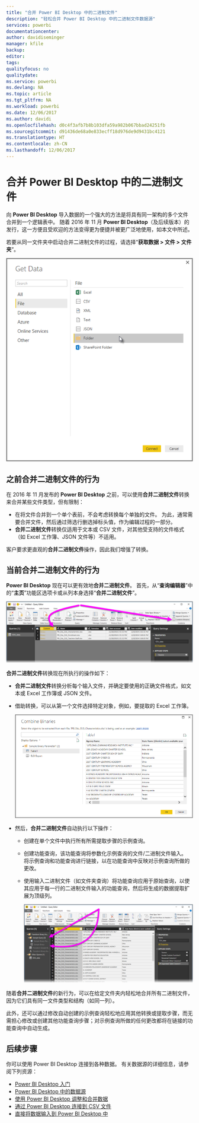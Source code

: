 ```yaml
---
title: "合并 Power BI Desktop 中的二进制文件"
description: "轻松合并 Power BI Desktop 中的二进制文件数据源"
services: powerbi
documentationcenter: 
author: davidiseminger
manager: kfile
backup: 
editor: 
tags: 
qualityfocus: no
qualitydate: 
ms.service: powerbi
ms.devlang: NA
ms.topic: article
ms.tgt_pltfrm: NA
ms.workload: powerbi
ms.date: 12/06/2017
ms.author: davidi
ms.openlocfilehash: d0c4f3afb7b8b103dfa59a982b067bbad24251fb
ms.sourcegitcommit: d91436de68a0e833ecff18d976de9d9431bc4121
ms.translationtype: HT
ms.contentlocale: zh-CN
ms.lasthandoff: 12/06/2017
---
```

# <a name="combine-binaries-in-power-bi-desktop"></a>合并 Power BI Desktop 中的二进制文件
向 **Power BI Desktop** 导入数据的一个强大的方法是将具有同一架构的多个文件合并到一个逻辑表中。 随着 2016 年 11 月 **Power BI Desktop**（及后续版本）的发行，这一方便且受欢迎的方法变得更为便捷并被更广泛地使用，如本文中所述。

若要从同一文件夹中启动合并二进制文件的过程，请选择“**获取数据 > 文件 > 文件夹**”。

![](media/desktop-combine-binaries/combine-binaries_1.png)

## <a name="previous-combine-binaries-behavior"></a>之前合并二进制文件的行为
在 2016 年 11 月发布的 **Power BI Desktop** 之前，可以使用**合并二进制文件**转换来合并某些文件类型，但有限制：

* 在将文件合并到一个单个表前，不会考虑转换每个单独的文件。 为此，通常需要合并文件，然后通过筛选行删选掉标头值，作为编辑过程的一部分。
* **合并二进制文件**转换仅适用于文本或 CSV 文件，对其他受支持的文件格式（如 Excel 工作簿、JSON 文件等）不适用。

客户要求更直观的**合并二进制文件**操作，因此我们增强了转换。

## <a name="current-combine-binaries-behavior"></a>当前合并二进制文件的行为
**Power BI Desktop** 现在可以更有效地**合并二进制文件**。 首先，从“**查询编辑器**”中的“**主页**”功能区选项卡或从列本身选择“**合并二进制文件**”。

![](media/desktop-combine-binaries/combine-binaries_2a.png)

**合并二进制文件**转换现在所执行的操作如下：

* **合并二进制文件**转换分析每个输入文件，并确定要使用的正确文件格式，如文本或 Excel 工作簿或 JSON 文件。
* 借助转换，可以从第一个文件选择特定对象，例如，要提取的 Excel 工作簿。
  
  ![](media/desktop-combine-binaries/combine-binaries_3.png)
* 然后，**合并二进制文件**自动执行以下操作：
  
  * 创建在单个文件中执行所有所需提取步骤的示例查询。
  * 创建功能查询，该功能查询将参数化示例查询的文件/二进制文件输入。 将示例查询和功能查询进行链接，以在功能查询中反映对示例查询所做的更改。
  * 使用输入二进制文件（如文件夹查询）将功能查询应用于原始查询，以使其应用于每一行的二进制文件输入的功能查询，然后将生成的数据提取扩展为顶级列。
    
    ![](media/desktop-combine-binaries/combine-binaries_4.png)

随着**合并二进制文件**的新行为，可以在给定文件夹内轻松地合并所有二进制文件，因为它们具有同一文件类型和结构（如同一列）。

此外，还可以通过修改自动创建的示例查询轻松地应用其他转换或提取步骤，而无需担心修改或创建其他功能查询步骤；对示例查询所做的任何更改都将在链接的功能查询中自动生成。

## <a name="next-steps"></a>后续步骤
你可以使用 Power BI Desktop 连接到各种数据。 有关数据源的详细信息，请参阅下列资源：

* [Power BI Desktop 入门](desktop-getting-started.md)
* [Power BI Desktop 中的数据源](desktop-data-sources.md)
* [使用 Power BI Desktop 调整和合并数据](desktop-shape-and-combine-data.md)
* [通过 Power BI Desktop 连接到 CSV 文件](desktop-connect-csv.md)   
* [直接将数据输入到 Power BI Desktop 中](desktop-enter-data-directly-into-desktop.md)   

